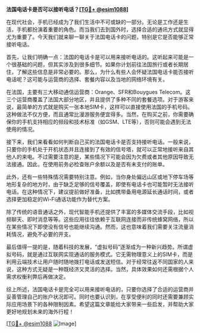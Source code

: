 **法国电话卡是否可以接听电话？[[TG💪+ @esim1088](https://t.me/s/esim1088)]**

在现代社会，手机已经成为了我们生活中不可或缺的一部分。无论是工作还是生活，手机都扮演着重要的角色。而当我们去到国外时，选择合适的通讯方式就显得尤为重要了。今天我们就来聊一聊关于法国电话卡的问题，特别是它是否能够正常接听电话。

首先，让我们明确一点：法国的电话卡是可以用来接听电话的。这听起来可能是一个很基础的问题，但其实涉及到很多细节。如果你计划前往法国旅行或者长期居住，了解这些信息是非常必要的。那么，为什么有些人会怀疑法国电话卡能否接听电话呢？这可能与运营商的选择、套餐内容以及当地的网络环境有关。

在法国，主要有三大移动通信运营商：Orange、SFR和Bouygues Telecom。这三个运营商覆盖了法国大部分地区，并且提供了多种不同的套餐选项。对于游客来说，最简单的方式就是购买一张本地SIM卡，这样可以直接使用法国的手机号码。这种做法不仅方便，而且通常比漫游服务便宜得多。当然，在购买之前，你需要确保你的手机支持相应的频段和技术标准（如GSM、LTE等），否则可能会遇到无法使用的情况。

接下来，我们来看看如何判断自己买的法国电话卡是否支持接听电话。一般来说，只要你的手机处于开机状态并且连接到了有效的信号塔，就可以正常地接听来自其他人的来电。不过需要注意的是，某些情况下可能会因为欠费或者其他原因导致无法接通。因此，在使用前务必检查账户余额以及是否有未支付的账单。

此外，还有一些特殊情况需要特别注意。例如，当你身处偏远山区或地下停车场等地形复杂的地方时，由于缺乏足够的信号覆盖，即使有电话卡也可能暂时无法接听电话。在这种情况下，建议提前做好准备，比如携带备用电源延长通话时间，或者选择更加稳定的Wi-Fi通话功能作为替代方案。

除了传统的语音通话之外，现代智能手机还提供了丰富的多媒体交流手段，比如视频聊天、即时消息等等。这些应用往往依赖于互联网连接而非传统蜂窝网络，所以在某些情况下即使没有信号也能继续沟通。然而，这也意味着我们需要关注流量消耗情况，避免不必要的开支。

最后值得一提的是，随着科技的发展，“虚拟号码”逐渐成为一种新兴趋势。所谓虚拟号码，就是通过互联网实现通话的服务模式。它无需物理意义上的SIM卡，而是利用云端技术让用户随时随地拨打电话或发送短信。对于经常往返不同国家的人来说，这种方式无疑是一种既经济又灵活的选择。当然，具体效果如何还需根据个人需求权衡利弊后再做决定。

综上所述，法国电话卡是完全可以用来接听电话的，只要你选择了合适的运营商并妥善管理自己的账户状况即可。同时也要认识到，在享受便利的同时还需要兼顾实际应用场景下的各种限制因素。希望这篇文章能给大家带来一些启发，并帮助大家更好地规划未来的海外行程！

[[TG💪+ @esim1088](https://t.me/s/esim1088) ![Image](https://i.postimg.cc/4NQfJmqS/Snipaste-2025-05-13-00-14-12.png)]